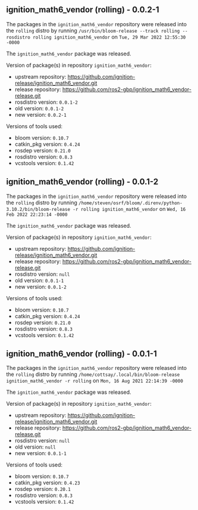 ## ignition_math6_vendor (rolling) - 0.0.2-1

The packages in the `ignition_math6_vendor` repository were released into the `rolling` distro by running `/usr/bin/bloom-release --track rolling --rosdistro rolling ignition_math6_vendor` on `Tue, 29 Mar 2022 12:55:30 -0000`

The `ignition_math6_vendor` package was released.

Version of package(s) in repository `ignition_math6_vendor`:

- upstream repository: https://github.com/ignition-release/ignition_math6_vendor.git
- release repository: https://github.com/ros2-gbp/ignition_math6_vendor-release.git
- rosdistro version: `0.0.1-2`
- old version: `0.0.1-2`
- new version: `0.0.2-1`

Versions of tools used:

- bloom version: `0.10.7`
- catkin_pkg version: `0.4.24`
- rosdep version: `0.21.0`
- rosdistro version: `0.8.3`
- vcstools version: `0.1.42`


## ignition_math6_vendor (rolling) - 0.0.1-2

The packages in the `ignition_math6_vendor` repository were released into the `rolling` distro by running `/home/steven/osrf/bloom/.direnv/python-3.10.2/bin/bloom-release -r rolling ignition_math6_vendor` on `Wed, 16 Feb 2022 22:23:14 -0000`

The `ignition_math6_vendor` package was released.

Version of package(s) in repository `ignition_math6_vendor`:

- upstream repository: https://github.com/ignition-release/ignition_math6_vendor.git
- release repository: https://github.com/ros2-gbp/ignition_math6_vendor-release.git
- rosdistro version: `null`
- old version: `0.0.1-1`
- new version: `0.0.1-2`

Versions of tools used:

- bloom version: `0.10.7`
- catkin_pkg version: `0.4.24`
- rosdep version: `0.21.0`
- rosdistro version: `0.8.3`
- vcstools version: `0.1.42`


## ignition_math6_vendor (rolling) - 0.0.1-1

The packages in the `ignition_math6_vendor` repository were released into the `rolling` distro by running `/home/cottsay/.local/bin/bloom-release ignition_math6_vendor -r rolling` on `Mon, 16 Aug 2021 22:14:39 -0000`

The `ignition_math6_vendor` package was released.

Version of package(s) in repository `ignition_math6_vendor`:

- upstream repository: https://github.com/ignition-release/ignition_math6_vendor.git
- release repository: https://github.com/ros2-gbp/ignition_math6_vendor-release.git
- rosdistro version: `null`
- old version: `null`
- new version: `0.0.1-1`

Versions of tools used:

- bloom version: `0.10.7`
- catkin_pkg version: `0.4.23`
- rosdep version: `0.20.1`
- rosdistro version: `0.8.3`
- vcstools version: `0.1.42`


